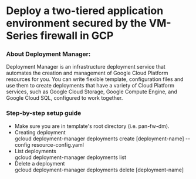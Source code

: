 # Deploy a two-tiered application environment secured by the VM-Series firewall in GCP

### About Deployment Manager:
Deployment Manager is an infrastructure deployment service that automates the creation and management of Google Cloud Platform resources for you.
You can write flexible template, configuration files and use them to create deployments that have a variety of Cloud Platform services, such as Google Cloud Storage, Google Compute Engine, and Google Cloud SQL, configured to work together.

### Step-by-step setup guide ###

* Make sure you are in template's root directory (i.e. pan-fw-dm).
* Creating deployment <br/>
  gcloud deployment-manager deployments create [deployment-name] --config resource-config.yaml
* List deployments <br/>
  gcloud deployment-manager deployments list
* Delete a deployment <br/>
  gcloud deployment-manager deployments delete [deployment-name]